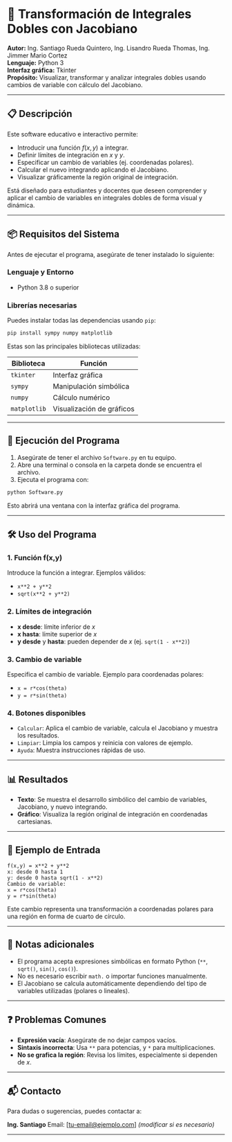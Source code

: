 # 🧮 Transformación de Integrales Dobles con Jacobiano

**Autor:** Ing. Santiago Rueda Quintero, Ing. Lisandro Rueda Thomas, Ing. Jimmer Mario Cortez  
**Lenguaje:** Python 3  
**Interfaz gráfica:** Tkinter  
**Propósito:** Visualizar, transformar y analizar integrales dobles usando cambios de variable con cálculo del Jacobiano.

---

## 📋 Descripción

Este software educativo e interactivo permite:

* Introducir una función $f(x, y)$ a integrar.
* Definir límites de integración en $x$ y $y$.
* Especificar un cambio de variables (ej. coordenadas polares).
* Calcular el nuevo integrando aplicando el Jacobiano.
* Visualizar gráficamente la región original de integración.

Está diseñado para estudiantes y docentes que deseen comprender y aplicar el cambio de variables en integrales dobles de forma visual y dinámica.

---

## 📦 Requisitos del Sistema

Antes de ejecutar el programa, asegúrate de tener instalado lo siguiente:

### Lenguaje y Entorno

* Python 3.8 o superior

### Librerías necesarias

Puedes instalar todas las dependencias usando `pip`:

```bash
pip install sympy numpy matplotlib
```

Estas son las principales bibliotecas utilizadas:

| Biblioteca   | Función                   |
| ------------ | ------------------------- |
| `tkinter`    | Interfaz gráfica          |
| `sympy`      | Manipulación simbólica    |
| `numpy`      | Cálculo numérico          |
| `matplotlib` | Visualización de gráficos |

---

## 🚀 Ejecución del Programa

1. Asegúrate de tener el archivo `Software.py` en tu equipo.
2. Abre una terminal o consola en la carpeta donde se encuentra el archivo.
3. Ejecuta el programa con:

```bash
python Software.py
```

Esto abrirá una ventana con la interfaz gráfica del programa.

---

## 🛠️ Uso del Programa

### 1. **Función f(x,y)**

Introduce la función a integrar.
Ejemplos válidos:

* `x**2 + y**2`
* `sqrt(x**2 + y**2)`

### 2. **Límites de integración**

* **x desde**: límite inferior de $x$
* **x hasta**: límite superior de $x$
* **y desde** y **hasta**: pueden depender de $x$ (ej. `sqrt(1 - x**2)`)

### 3. **Cambio de variable**

Especifica el cambio de variable.
Ejemplo para coordenadas polares:

* `x = r*cos(theta)`
* `y = r*sin(theta)`

### 4. **Botones disponibles**

* `Calcular`: Aplica el cambio de variable, calcula el Jacobiano y muestra los resultados.
* `Limpiar`: Limpia los campos y reinicia con valores de ejemplo.
* `Ayuda`: Muestra instrucciones rápidas de uso.

---

## 📊 Resultados

* **Texto**: Se muestra el desarrollo simbólico del cambio de variables, Jacobiano, y nuevo integrando.
* **Gráfico**: Visualiza la región original de integración en coordenadas cartesianas.

---

## 🧪 Ejemplo de Entrada

```text
f(x,y) = x**2 + y**2  
x: desde 0 hasta 1  
y: desde 0 hasta sqrt(1 - x**2)  
Cambio de variable:
x = r*cos(theta)
y = r*sin(theta)
```

Este cambio representa una transformación a coordenadas polares para una región en forma de cuarto de círculo.

---

## 📎 Notas adicionales

* El programa acepta expresiones simbólicas en formato Python (`**`, `sqrt()`, `sin()`, `cos()`).
* No es necesario escribir `math.` o importar funciones manualmente.
* El Jacobiano se calcula automáticamente dependiendo del tipo de variables utilizadas (polares o lineales).

---

## ❓ Problemas Comunes

* **Expresión vacía**: Asegúrate de no dejar campos vacíos.
* **Sintaxis incorrecta**: Usa `**` para potencias, y `*` para multiplicaciones.
* **No se grafica la región**: Revisa los límites, especialmente si dependen de $x$.

---

## 📬 Contacto

Para dudas o sugerencias, puedes contactar a:

**Ing. Santiago**
Email: \[[tu-email@ejemplo.com](mailto:tu-email@ejemplo.com)] *(modificar si es necesario)*

---

